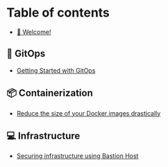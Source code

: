 # Table of contents

* [👋 Welcome!](README.md)

## 📂 GitOps

* [Getting Started with GitOps](gitops/getting-started-with-gitops.md)

## 📦 Containerization

* [Reduce the size of your Docker images drastically](containerization/reduce-the-size-of-your-docker-images-drastically.md)

## 💻 Infrastructure

* [Securing infrastructure using Bastion Host](infrastructure/securing-infrastructure-using-bastion-host.md)
